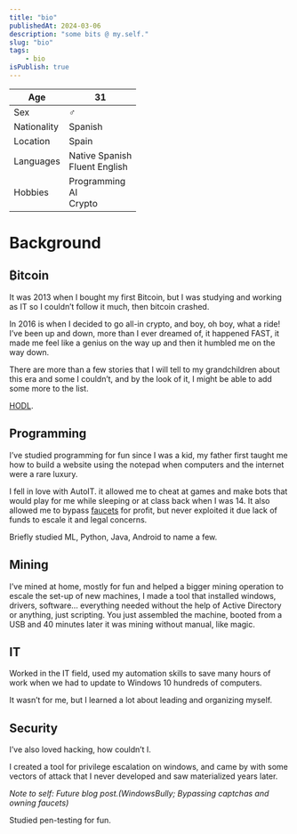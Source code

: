 ```yaml
---
title: "bio"
publishedAt: 2024-03-06
description: "some bits @ my.self."
slug: "bio"
tags:
    - bio
isPublish: true
---
```


| Age | 31 |
| ---- | ---- |
| Sex | ♂ |
| Nationality | Spanish |
| Location | Spain |
| Languages | Native Spanish<br>Fluent English |
| Hobbies | Programming<br>AI<br>Crypto |

# Background
## ₿itcoin

It was 2013 when I bought my first Bitcoin, but I was studying and working as IT so I couldn’t follow it much, then bitcoin crashed.

In 2016 is when I decided to go all-in crypto, and boy, oh boy, what a ride! I’ve been up and down, more than I ever dreamed of, it happened FAST, it made me feel like a genius on the way up and then it humbled me on the way down.  
  
There are more than a few stories that I will tell to my grandchildren about this era and some I couldn’t, and by the look of it, I might be able to add some more to the list.

[HODL](https://en.wikipedia.org/wiki/Hodl).

## Programming
I’ve studied programming for fun since I was a kid, my father first taught me how to build a website using the notepad when computers and the internet were a rare luxury.  
  
I fell in love with AutoIT. it allowed me to cheat at games and make bots that would play for me while sleeping or at class back when I was 14. It also allowed me to bypass [faucets](https://en.bitcoinwiki.org/wiki/Bitcoin_faucet) for profit, but never exploited it due lack of funds to escale it and legal concerns.  
  
Briefly studied ML, Python, Java, Android to name a few.
## Mining
I’ve mined at home, mostly for fun and helped a bigger mining operation to escale the set-up of new machines, I made a tool that installed windows, drivers, software… everything needed without the help of Active Directory or anything, just scripting. You just assembled the machine, booted from a USB and 40 minutes later it was mining without manual, like magic.
## IT
Worked in the IT field, used my automation skills to save many hours of work when we had to update to Windows 10 hundreds of computers.  
  
It wasn’t for me, but I learned a lot about leading and organizing myself.
## Security
I’ve also loved hacking, how couldn’t I.  
  
I created a tool for privilege escalation on windows, and came by with some vectors of attack that I never developed and saw materialized years later.

_Note to self: Future blog post.(WindowsBully; Bypassing captchas and owning faucets)_  
  
Studied pen-testing for fun.

